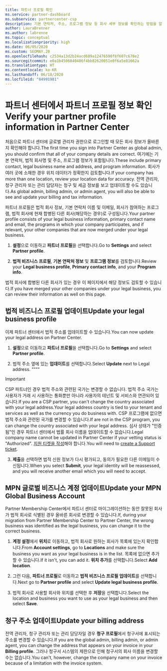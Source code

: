 ```yaml
---
title: 파트너 프로필 확인
ms.service: partner-dashboard
ms.subservice: partnercenter-csp
description: 기본 연락처, 주소, 프로그램 정보 등 회사 세부 정보를 확인하는 방법을 알아봅니다. 또한 법률 및 청구 주소를 업데이트할 수 있습니다.
author: LauraBrenner
ms.author: labrenne
ms.topic: conceptual
ms.localizationpriority: high
ms.date: 06/05/2020
ms.custom: SEOMAY.20
ms.openlocfilehash: c2534a13d2b24acd689a12476590f8f607c678e2
ms.sourcegitcommit: e0a1b4506840486f4bb82620051e0f6a5e81662a
ms.translationtype: HT
ms.contentlocale: ko-KR
ms.lasthandoff: 06/18/2020
ms.locfileid: "84991981"
---
```

# <a name="verify-your-partner-profile-information-in-partner-center"></a><span data-ttu-id="b22e8-104">파트너 센터에서 파트너 프로필 정보 확인</span><span class="sxs-lookup"><span data-stu-id="b22e8-104">Verify your partner profile information in Partner Center</span></span>

<span data-ttu-id="b22e8-105">처음으로 파트너 센터에 글로벌 관리자 권한으로 로그인할 때 모든 회사 정보가 올바른지 확인해야 합니다.</span><span class="sxs-lookup"><span data-stu-id="b22e8-105">The first time you sign into Partner Center as global admin, you should confirm that all of your company details are correct.</span></span> <span data-ttu-id="b22e8-106">여기에는 기본 연락처, 법적 회사명 및 주소, 프로그램 정보가 포함됩니다.</span><span class="sxs-lookup"><span data-stu-id="b22e8-106">These include primary contact, legal business name and address, and program information.</span></span> <span data-ttu-id="b22e8-107">회사가 여러 곳에 소재한 경우 위치 데이터가 정확한지 검토합니다.</span><span class="sxs-lookup"><span data-stu-id="b22e8-107">If your company has more than one location, review your location data for accuracy.</span></span> <span data-ttu-id="b22e8-108">전역 관리자, 청구 관리자 또는 관리 담당자는 청구 및 세금 정보를 보고 업데이트할 수도 있습니다.</span><span class="sxs-lookup"><span data-stu-id="b22e8-108">As global admin, billing admin, or admin agent, you will also be able to see and update your billing and tax information.</span></span>

<span data-ttu-id="b22e8-109">파트너 프로필은 법적 회사 정보, 기본 연락처 이름 및 이메일, 회사가 참여하는 프로그램, 법적 회사에 현재 합병된 다른 회사(해당하는 경우)로 구성됩니다.</span><span class="sxs-lookup"><span data-stu-id="b22e8-109">Your partner profile consists of your legal business information, primary contact name and email, the programs in which your company participates, and if relevant, your other companies that are now merged under your legal business.</span></span>

1. <span data-ttu-id="b22e8-110">**설정**으로 이동하고 **파트너 프로필**을 선택합니다.</span><span class="sxs-lookup"><span data-stu-id="b22e8-110">Go to **Settings** and select **Partner profile**.</span></span>

2. <span data-ttu-id="b22e8-111">**법적 비즈니스 프로필**, **기본 연락처 정보** 및 **프로그램 정보**를 검토합니다.</span><span class="sxs-lookup"><span data-stu-id="b22e8-111">Review your **Legal business profile**, **Primary contact info**, and your **Program info**.</span></span>

<span data-ttu-id="b22e8-112">법적 회사에 합병된 다른 회사가 있는 경우 이 페이지에서 해당 정보도 검토할 수 있습니다.</span><span class="sxs-lookup"><span data-stu-id="b22e8-112">If you have merged your other companies under your legal business, you can review their information as well on this page.</span></span>

## <a name="update-your-legal-business-profile"></a><span data-ttu-id="b22e8-113">법적 비즈니스 프로필 업데이트</span><span class="sxs-lookup"><span data-stu-id="b22e8-113">Update your legal business profile</span></span>

<span data-ttu-id="b22e8-114">이제 파트너 센터에서 법적 주소를 업데이트할 수 있습니다.</span><span class="sxs-lookup"><span data-stu-id="b22e8-114">You can now update your legal address on Partner Center.</span></span>

1. <span data-ttu-id="b22e8-115">**설정**으로 이동하고 **파트너 프로필**을 선택합니다.</span><span class="sxs-lookup"><span data-stu-id="b22e8-115">Go to **Settings** and select **Partner profile**.</span></span> 

2. <span data-ttu-id="b22e8-116">법적 주소 옆에 있는 **업데이트**를 선택합니다.</span><span class="sxs-lookup"><span data-stu-id="b22e8-116">Select **Update** next to Legal address.</span></span> <span data-ttu-id="b22e8-117">""</span><span class="sxs-lookup"><span data-stu-id="b22e8-117">""</span></span>

>[!Important]
><span data-ttu-id="b22e8-118">CSP 파트너인 경우 법적 주소와 관련된 국가는 변경할 수 없습니다. 법적 주소 국가는 사용자가 거래 시 사용하는 통화뿐만 아니라 사용자의 테넌트 및 서비스와 연관되어 있습니다.</span><span class="sxs-lookup"><span data-stu-id="b22e8-118">If you are a CSP partner, you can't change the country associated with your legal address.Your legal address country is tied to your tenant and services as well as the currency you do business with.</span></span> <span data-ttu-id="b22e8-119">CSP 프로그램에 없으면 법적 주소와 관련된 국가를 변경할 수 있습니다.</span><span class="sxs-lookup"><span data-stu-id="b22e8-119">If are not in the CSP program, you can change the country associated with your legal address.</span></span> <span data-ttu-id="b22e8-120">심사 상태가 "인증됨"인 경우 파트너 센터에서 법률 회사 이름을 업데이트할 수 없습니다.</span><span class="sxs-lookup"><span data-stu-id="b22e8-120">Legal company name cannot be updated in Partner Center if your vetting status is "Authorized".</span></span> <span data-ttu-id="b22e8-121">[지원 티켓을 작성](https://partner.microsoft.com/en-US/dashboard/support/csp/servicerequests/create?stage=2&topicid=eb74583c-61b3-2124-bffc-00920e0ae772)해야 합니다.</span><span class="sxs-lookup"><span data-stu-id="b22e8-121">You will need to [create a Support ticket](https://partner.microsoft.com/en-US/dashboard/support/csp/servicerequests/create?stage=2&topicid=eb74583c-61b3-2124-bffc-00920e0ae772).</span></span>

3. <span data-ttu-id="b22e8-122">**제출**을 선택하면 법적 신원 정보가 다시 평가되고, 동의가 필요한 다른 이메일이 수신됩니다.</span><span class="sxs-lookup"><span data-stu-id="b22e8-122">When you select **Submit**, your legal identity will be reassessed, and you will receive another email which you will need to accept.</span></span>

## <a name="update-your-mpn-global-business-account"></a><span data-ttu-id="b22e8-123">MPN 글로벌 비즈니스 계정 업데이트</span><span class="sxs-lookup"><span data-stu-id="b22e8-123">Update your MPN Global Business Account</span></span>

<span data-ttu-id="b22e8-124">Partner Membership Center에서 파트너 센터로 마이그레이션하는 동안 잘못된 회사가 법적 회사로 식별된 경우 올바른 회사로 변경할 수 있습니다.</span><span class="sxs-lookup"><span data-stu-id="b22e8-124">If, during your migration from Partner Membership Center to Partner Center, the wrong business was identified as the legal business, you can change it to the correct business.</span></span>

1. <span data-ttu-id="b22e8-125">**계정 설정**에서 **위치**로 이동하고, 법적 회사로 원하는 회사가 목록에 있는지 확인합니다.</span><span class="sxs-lookup"><span data-stu-id="b22e8-125">From **Account settings**, go to **Locations** and make sure the business you want as your legal business is in the list.</span></span> <span data-ttu-id="b22e8-126">목록에 없으면 추가할 수 있습니다.</span><span class="sxs-lookup"><span data-stu-id="b22e8-126">If it isn't, you can add it.</span></span> <span data-ttu-id="b22e8-127">**위치 추가**를 선택합니다.</span><span class="sxs-lookup"><span data-stu-id="b22e8-127">Select **Add location**.</span></span>

2. <span data-ttu-id="b22e8-128">그런 다음, **파트너 프로필**로 이동하고 **법적 비즈니스 프로필 업데이트**를 선택합니다.</span><span class="sxs-lookup"><span data-stu-id="b22e8-128">Next go to **Partner profile** and select **Update legal business profile**.</span></span>

3. <span data-ttu-id="b22e8-129">법적 회사로 사용할 회사와 위치를 선택한 후 **저장**을 선택합니다.</span><span class="sxs-lookup"><span data-stu-id="b22e8-129">Select the location and business you want to use as your legal business and then select **Save**.</span></span>

## <a name="update-your-billing-address"></a><span data-ttu-id="b22e8-130">청구 주소 업데이트</span><span class="sxs-lookup"><span data-stu-id="b22e8-130">Update your billing address</span></span>

<span data-ttu-id="b22e8-131">전역 관리자, 청구 관리자 또는 관리 담당자일 경우 **청구 프로필**에서 청구서에 표시되는 주소를 변경할 수 있습니다.</span><span class="sxs-lookup"><span data-stu-id="b22e8-131">If you are the global admin, billing admin, or admin agent, you can change the address that appears on your invoice in your **Billing profile**.</span></span> <span data-ttu-id="b22e8-132">그러나 청구서 시스템의 제한으로 인해 청구서의 회사 이름을 변경할 수는 없습니다.</span><span class="sxs-lookup"><span data-stu-id="b22e8-132">You can't, however, change the company name on your invoice because of a limitation with the invoice system.</span></span>

 


